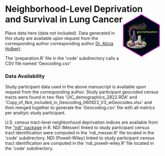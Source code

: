 Neighborhood-Level Deprivation and Survival in Lung Cancer <img src="../hex/geomethylation.png" width="120" align="right" />
===================================================

Place data here (data not included). Data generated in this study are available upon request from the corresponding author corresponding author [Dr. Alicia Hulbert](mailto:ahulbert@uic.edu).

The 'preparation.R' file in the 'code' subdirectory calls a CSV file named 'Geocoding.csv'

### Data Availability

Study participant data used in the above manuscript is available upon request from the corresponding author. Study participant geocoded census tracts were found in two files 'UIC_demographics_2822.RDA' and 'Copy_of_Not_included_in_Geocoding_060922_V3_wGeocodes.xlsx' and then merged together to generate the 'Geocoding.csv' file with all metrics per analtyic study participant.

U.S. census tract-level neighborhood deprivation indices are available from the ["ndi" package](https://CRAN.R-project.org/package=ndi) in R. NDI (Messer) linked to study participant census tract identification were computed in the 'ndi_messer.R' file located in the 'code' subdirectory. NDI (Powell-Wiley) linked to study participant census tract identification are computed in the 'ndi_powell-wiley.R' file located in the 'code' subdirectory.
